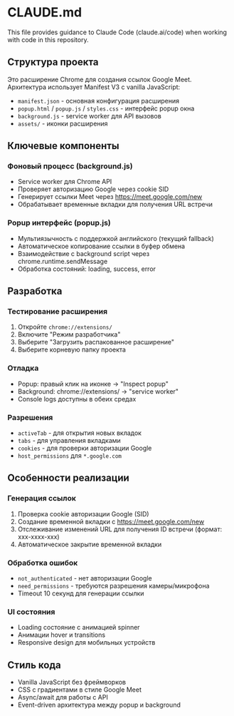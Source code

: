 # CLAUDE.md

This file provides guidance to Claude Code (claude.ai/code) when working with code in this repository.

## Структура проекта

Это расширение Chrome для создания ссылок Google Meet. Архитектура использует Manifest V3 с vanilla JavaScript:

- `manifest.json` - основная конфигурация расширения
- `popup.html` / `popup.js` / `styles.css` - интерфейс popup окна
- `background.js` - service worker для API вызовов
- `assets/` - иконки расширения

## Ключевые компоненты

### Фоновый процесс (background.js)
- Service worker для Chrome API
- Проверяет авторизацию Google через cookie SID
- Генерирует ссылки Meet через https://meet.google.com/new
- Обрабатывает временные вкладки для получения URL встречи

### Popup интерфейс (popup.js)
- Мультиязычность с поддержкой английского (текущий fallback)
- Автоматическое копирование ссылки в буфер обмена
- Взаимодействие с background script через chrome.runtime.sendMessage
- Обработка состояний: loading, success, error

## Разработка

### Тестирование расширения
1. Откройте `chrome://extensions/`
2. Включите "Режим разработчика"
3. Выберите "Загрузить распакованное расширение"
4. Выберите корневую папку проекта

### Отладка
- Popup: правый клик на иконке → "Inspect popup"
- Background: chrome://extensions/ → "service worker"
- Console logs доступны в обеих средах

### Разрешения
- `activeTab` - для открытия новых вкладок
- `tabs` - для управления вкладками
- `cookies` - для проверки авторизации Google
- `host_permissions` для `*.google.com`

## Особенности реализации

### Генерация ссылок
1. Проверка cookie авторизации Google (SID)
2. Создание временной вкладки с https://meet.google.com/new
3. Отслеживание изменений URL для получения ID встречи (формат: xxx-xxxx-xxx)
4. Автоматическое закрытие временной вкладки

### Обработка ошибок
- `not_authenticated` - нет авторизации Google
- `need_permissions` - требуются разрешения камеры/микрофона
- Timeout 10 секунд для генерации ссылки

### UI состояния
- Loading состояние с анимацией spinner
- Анимации hover и transitions
- Responsive design для мобильных устройств

## Стиль кода
- Vanilla JavaScript без фреймворков
- CSS с градиентами в стиле Google Meet
- Async/await для работы с API
- Event-driven архитектура между popup и background